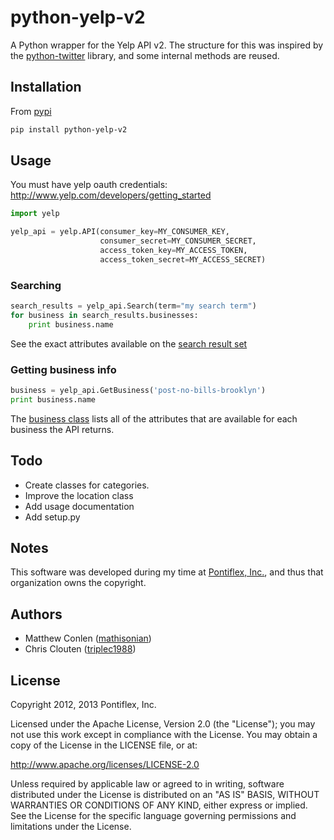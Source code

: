 python-yelp-v2
==============

A Python wrapper for the Yelp API v2. The structure for this was inspired by the [python-twitter](https://github.com/bear/python-twitter) library, and some internal methods are reused.


Installation
----

From [pypi](https://pypi.python.org/pypi/python-yelp-v2)

```sh
pip install python-yelp-v2
```

Usage
-----

You must have yelp oauth credentials: http://www.yelp.com/developers/getting_started

```python
import yelp

yelp_api = yelp.API(consumer_key=MY_CONSUMER_KEY,
                    consumer_secret=MY_CONSUMER_SECRET,
                    access_token_key=MY_ACCESS_TOKEN,
                    access_token_secret=MY_ACCESS_SECRET)

```

### Searching

```python
search_results = yelp_api.Search(term="my search term")
for business in search_results.businesses:
    print business.name
```

See the exact attributes available on the [search result set](https://github.com/mathisonian/python-yelp-v2/blob/master/yelp.py#L184)

### Getting business info

```python
business = yelp_api.GetBusiness('post-no-bills-brooklyn')
print business.name
```

The [business class](https://github.com/mathisonian/python-yelp-v2/blob/master/yelp.py#L203) lists all of the attributes that are 
available for each business the API returns.



Todo
----

* Create classes for categories.
* Improve the location class
* Add usage documentation
* Add setup.py

Notes
-----
This software was developed during my time at [Pontiflex, Inc.](http://www.pontiflex.com), and thus that organization owns the copyright.

Authors
-------

* Matthew Conlen (<a href="http://github.com/mathisonian">mathisonian</a>)
* Chris Clouten (<a href="http://github.com/triplec1988">triplec1988</a>)

License
-------

Copyright 2012, 2013 Pontiflex, Inc.

Licensed under the Apache License, Version 2.0 (the "License"); you may not use this work except in compliance with the License. You may obtain a copy of the License in the LICENSE file, or at:

http://www.apache.org/licenses/LICENSE-2.0

Unless required by applicable law or agreed to in writing, software distributed under the License is distributed on an "AS IS" BASIS, WITHOUT WARRANTIES OR CONDITIONS OF ANY KIND, either express or implied. See the License for the specific language governing permissions and limitations under the License.
